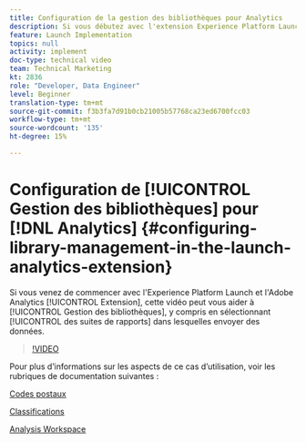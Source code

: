 ```yaml
---
title: Configuration de la gestion des bibliothèques pour Analytics
description: Si vous débutez avec l'extension Experience Platform Launch pour Adobe Analytics, cette vidéo peut vous aider à gérer la bibliothèque de la configuration, y compris en sélectionnant les suites de rapports dans lesquelles vous souhaitez envoyer des données.
feature: Launch Implementation
topics: null
activity: implement
doc-type: technical video
team: Technical Marketing
kt: 2836
role: "Developer, Data Engineer"
level: Beginner
translation-type: tm+mt
source-git-commit: f3b3fa7d91b0cb21005b57768ca23ed6700fcc03
workflow-type: tm+mt
source-wordcount: '135'
ht-degree: 15%

---
```



# Configuration de [!UICONTROL Gestion des bibliothèques] pour [!DNL Analytics] {#configuring-library-management-in-the-launch-analytics-extension}

Si vous venez de commencer avec l&#39;Experience Platform Launch et l&#39;Adobe Analytics [!UICONTROL Extension], cette vidéo peut vous aider à [!UICONTROL Gestion des bibliothèques], y compris en sélectionnant [!UICONTROL des suites de rapports] dans lesquelles envoyer des données.

>[!VIDEO](https://video.tv.adobe.com/v/27092/?quality=12)

Pour plus d’informations sur les aspects de ce cas d’utilisation, voir les rubriques de documentation suivantes :

[Codes postaux](https://docs.adobe.com/help/en/analytics/components/variables/dimensions-reports/reports-zip.html)

[Classifications](https://docs.adobe.com/content/help/fr-FR/analytics/components/classifications/c-classifications.html)

[Analysis Workspace](https://docs.adobe.com/content/help/fr-FR/analytics/analyze/analysis-workspace/home.html)
